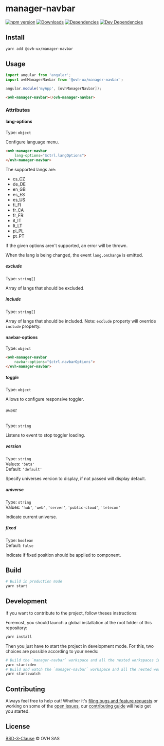 # manager-navbar

[![npm version](https://badgen.net/npm/v/@ovh-ux/manager-navbar)](https://www.npmjs.com/package/@ovh-ux/manager-navbar) [![Downloads](https://badgen.net/npm/dt/@ovh-ux/manager-navbar)](https://npmjs.com/package/@ovh-ux/manager-navbar) [![Dependencies](https://badgen.net/david/dep/ovh-ux/manager/packages/manager/modules/navbar)](https://npmjs.com/package/@ovh-ux/manager-navbar?activeTab=dependencies) [![Dev Dependencies](https://badgen.net/david/dev/ovh-ux/manager/packages/manager/modules/navbar)](https://npmjs.com/package/@ovh-ux/manager-navbar?activeTab=dependencies)

## Install

```sh
yarn add @ovh-ux/manager-navbar
```

## Usage

```js
import angular from 'angular';
import ovhManagerNavbar from '@ovh-ux/manager-navbar';

angular.module('myApp', [ovhManagerNavbar]);
```

```html
<ovh-manager-navbar></ovh-manager-navbar>
```

### Attributes

#### lang-options

Type: `object`

Configure language menu.

```html
<ovh-manager-navbar
    lang-options="$ctrl.langOptions">
</ovh-manager-navbar>
```

The supported langs are:
- cs_CZ
- de_DE
- en_GB
- es_ES
- es_US
- fi_FI
- fr_CA
- fr_FR
- it_IT
- lt_LT
- pl_PL
- pt_PT

If the given options aren't supported, an error will be thrown.

When the lang is being changed, the event `lang.onChange` is emitted.

##### exclude

Type: `string[]`

Array of langs that should be excluded.

##### include

Type: `string[]`

Array of langs that should be included.
Note: `exclude` property will override `include` property.

#### navbar-options

Type: `object`

```html
<ovh-manager-navbar
    navbar-options="$ctrl.navbarOptions">
</ovh-manager-navbar>
```

##### toggle

Type: `object`

Allows to configure responsive toggler.

###### event

Type: `string`

Listens to event to stop toggler loading.

##### version

Type: `string`\
Values: `'beta'`\
Default: `'default'`

Specify universes version to display, if not passed will display default.

##### universe

Type: `string`\
Values: `'hub'`, `'web'`, `'server'`, `'public-cloud'`, `'telecom'`

Indicate current universe.

##### fixed

Type: `boolean`\
Default: `false`

Indicate if fixed position should be applied to component.

## Build

```sh
# Build in production mode
yarn start
```

## Development

If you want to contribute to the project, follow theses instructions:

Foremost, you should launch a global installation at the root folder of this repository:

```sh
yarn install
```

Then you just have to start the project in development mode. For this, two choices are possible according to your needs:

```sh
# Build the `manager-navbar` workspace and all the nested workspaces in development mode and watch only `manager-navbar` workspace
yarn start:dev
# Build and watch the `manager-navbar` workspace and all the nested workspaces in development mode
yarn start:watch
```

## Contributing

Always feel free to help out! Whether it's [filing bugs and feature requests](https://github.com/ovh/manager/issues/new) or working on some of the [open issues](https://github.com/ovh/manager/issues), our [contributing guide](https://github.com/ovh/manager/blob/master/CONTRIBUTING.md) will help get you started.

## License

[BSD-3-Clause](LICENSE) © OVH SAS
